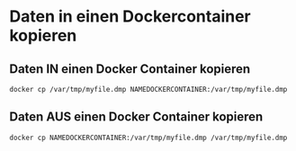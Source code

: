 # Daten in einen Dockercontainer kopieren

## Daten IN einen Docker Container kopieren
```
docker cp /var/tmp/myfile.dmp NAMEDOCKERCONTAINER:/var/tmp/myfile.dmp
```

## Daten AUS einen Docker Container kopieren
```
docker cp NAMEDOCKERCONTAINER:/var/tmp/myfile.dmp /var/tmp/myfile.dmp
```

